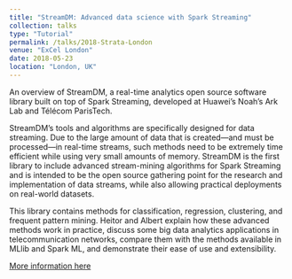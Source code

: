 ```yaml
---
title: "StreamDM: Advanced data science with Spark Streaming"
collection: talks
type: "Tutorial"
permalink: /talks/2018-Strata-London
venue: "ExCel London"
date: 2018-05-23
location: "London, UK"
---
```


An overview of StreamDM, a real-time analytics open source software library built on top of Spark Streaming, developed at Huawei’s Noah’s Ark Lab and Télécom ParisTech.

StreamDM’s tools and algorithms are specifically designed for data streaming. Due to the large amount of data that is created—and must be processed—in real-time streams, such methods need to be extremely time efficient while using very small amounts of memory. StreamDM is the first library to include advanced stream-mining algorithms for Spark Streaming and is intended to be the open source gathering point for the research and implementation of data streams, while also allowing practical deployments on real-world datasets.

This library contains methods for classification, regression, clustering, and frequent pattern mining. Heitor and Albert explain how these advanced methods work in practice, discuss some big data analytics applications in telecommunication networks, compare them with the methods available in MLlib and Spark ML, and demonstrate their ease of use and extensibility.

[More information here](https://conferences.oreilly.com/strata/strata-eu-2018/public/schedule/detail/65369.html)